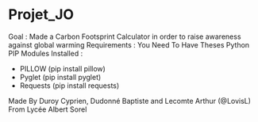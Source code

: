 # Projet_JO
 Goal : Made a Carbon Footsprint Calculator in order to raise awareness against global warming
Requirements : 
You Need To Have Theses Python PIP Modules Installed :
- PILLOW (pip install pillow)
- Pyglet (pip install pyglet)
- Requests (pip install requests)

Made By Duroy Cyprien, Dudonné Baptiste and Lecomte Arthur (@LovisL) From Lycée Albert Sorel

